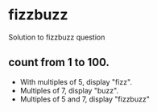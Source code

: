 # fizzbuzz
Solution to fizzbuzz question

## count from 1 to 100. 

* With multiples of 5, display "fizz".
* Multiples of 7, display "buzz".
* Multiples of 5 and 7, display "fizzbuzz"

